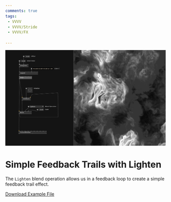 ```yaml
---
comments: true
tags:
 - VVVV
 - VVVV/Stride
 - VVVV/FX

---
```


![Simple Feedback Trails](../../img/SimpleFeedbackTRails.png)

# Simple Feedback Trails with Lighten
The `Lighten` blend operation allows us in a feedback loop to create a simple feedback trail effect.

[Download Example File](../../files/SimpleFeedbackTrail.vl)